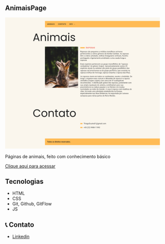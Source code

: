 ## AnimaisPage

![preview](<./src/img/preview%20(2).png>)

Páginas de animais, feito com conhecimento básico

[Clique aqui para acessar](https://thiagoduutra.github.io/AnimaisPage/)

## Tecnologias

-   HTML
-   CSS
-   Git, Github, GitFlow
-   JS

## 📞 Contato

-   [Linkedin](https://www.linkedin.com/in/thiago-dutra-107b4a213)
